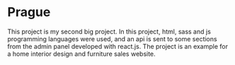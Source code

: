 # Prague
This project is my second big project. In this project, html, sass and js programming languages  were used, and an api is sent to some sections from the admin panel developed with react.js. The project is an example for a home interior design and furniture sales website.
